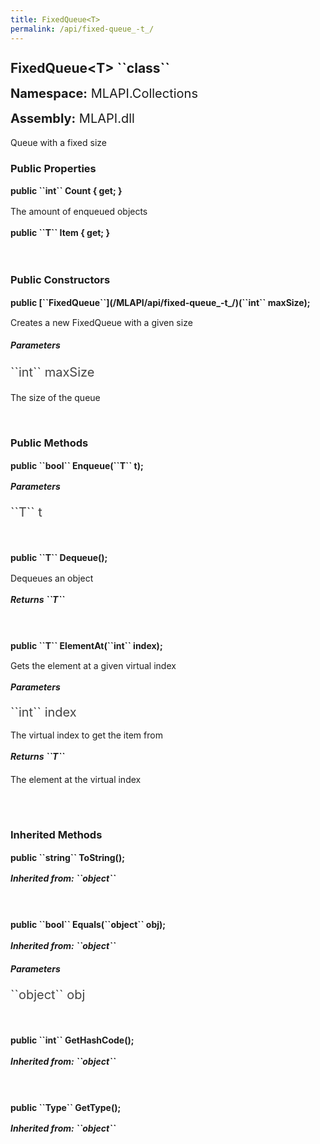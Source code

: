 ```yaml
---
title: FixedQueue<T>
permalink: /api/fixed-queue_-t_/
---
```


<div style="line-height: 1;">
	<h2 markdown="1">FixedQueue&lt;T&gt; ``class``</h2>
	<p style="font-size: 20px;"><b>Namespace:</b> MLAPI.Collections</p>
	<p style="font-size: 20px;"><b>Assembly:</b> MLAPI.dll</p>
</div>
<p>Queue with a fixed size</p>

<div>
	<h3 markdown="1">Public Properties</h3>
	<div style="line-height: 1;">
		<h4 markdown="1"><b>public ``int`` Count { get; }</b></h4>
		<p>The amount of enqueued objects</p>
	</div>
	<div style="line-height: 1;">
		<h4 markdown="1"><b>public ``T`` Item { get; }</b></h4>
	</div>
</div>
<br>
<div>
	<h3>Public Constructors</h3>
	<div style="line-height: 1; ">
		<h4 markdown="1"><b>public [``FixedQueue<T>``](/MLAPI/api/fixed-queue_-t_/)(``int`` maxSize);</b></h4>
		<p>Creates a new FixedQueue with a given size</p>
	</div>
		<h5><b>Parameters</b></h5>
		<div>
			<p style="font-size: 20px; color: #444;" markdown="1">``int`` maxSize</p>
			<p>The size of the queue</p>
		</div>
</div>
<br>
<div>
	<h3 markdown="1">Public Methods</h3>
	<div style="line-height: 1;">
		<h4 markdown="1"><b>public ``bool`` Enqueue(``T`` t);</b></h4>
		<h5><b>Parameters</b></h5>
		<div>
			<p style="font-size: 20px; color: #444;" markdown="1">``T`` t</p>
		</div>
	</div>
	<br>
	<div style="line-height: 1;">
		<h4 markdown="1"><b>public ``T`` Dequeue();</b></h4>
		<p>Dequeues an object</p>
		<h5 markdown="1"><b>Returns ``T``</b></h5>
		<div>
			<p></p>
		</div>
	</div>
	<br>
	<div style="line-height: 1;">
		<h4 markdown="1"><b>public ``T`` ElementAt(``int`` index);</b></h4>
		<p>Gets the element at a given virtual index</p>
		<h5><b>Parameters</b></h5>
		<div>
			<p style="font-size: 20px; color: #444;" markdown="1">``int`` index</p>
			<p>The virtual index to get the item from</p>
		</div>
		<h5 markdown="1"><b>Returns ``T``</b></h5>
		<div>
			<p>The element at the virtual index</p>
		</div>
	</div>
	<br>
</div>
<br>
<div>
	<h3 markdown="1">Inherited Methods</h3>
	<div style="line-height: 1;">
		<h4 markdown="1"><b>public ``string`` ToString();</b></h4>
		<h5 markdown="1">Inherited from: ``object``</h5>
	</div>
	<br>
	<div style="line-height: 1;">
		<h4 markdown="1"><b>public ``bool`` Equals(``object`` obj);</b></h4>
		<h5 markdown="1">Inherited from: ``object``</h5>
		<h5><b>Parameters</b></h5>
		<div>
			<p style="font-size: 20px; color: #444;" markdown="1">``object`` obj</p>
		</div>
	</div>
	<br>
	<div style="line-height: 1;">
		<h4 markdown="1"><b>public ``int`` GetHashCode();</b></h4>
		<h5 markdown="1">Inherited from: ``object``</h5>
	</div>
	<br>
	<div style="line-height: 1;">
		<h4 markdown="1"><b>public ``Type`` GetType();</b></h4>
		<h5 markdown="1">Inherited from: ``object``</h5>
	</div>
</div>
<br>
